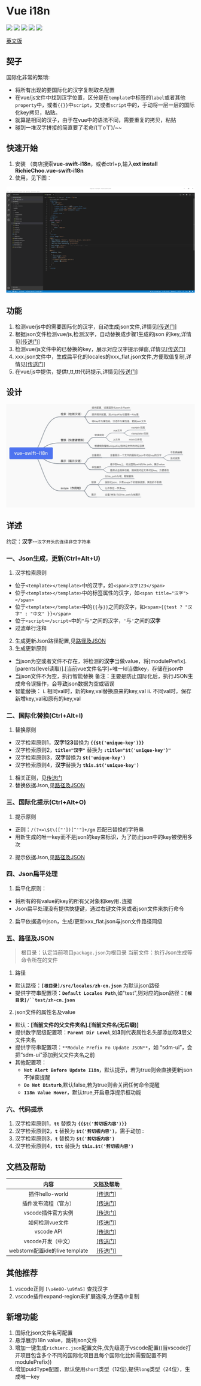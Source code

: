 # Vue i18n

[![](https://vsmarketplacebadge.apphb.com/version/RichieChoo.vue-swift-i18n.svg
)](https://marketplace.visualstudio.com/items?itemName=RichieChoo.vue-swift-i18n)
[![](https://vsmarketplacebadge.apphb.com/installs-short/RichieChoo.vue-swift-i18n.svg
)](https://marketplace.visualstudio.com/items?itemName=RichieChoo.vue-swift-i18n)
[![](https://vsmarketplacebadge.apphb.com/downloads-short/RichieChoo.vue-swift-i18n.svg
)](https://marketplace.visualstudio.com/items?itemName=RichieChoo.vue-swift-i18n)
[![](https://vsmarketplacebadge.apphb.com/rating-short/RichieChoo.vue-swift-i18n.svg
)](https://marketplace.visualstudio.com/items?itemName=RichieChoo.vue-swift-i18n)
[![](https://vsmarketplacebadge.apphb.com/trending-monthly/RichieChoo.vue-swift-i18n.svg
)](https://marketplace.visualstudio.com/items?itemName=RichieChoo.vue-swift-i18n)

[英文版](./README_EN.md)

## 契子
国际化非常的繁琐:

- 将所有出现的要国际化的汉字复制取名配置
- 在vue/js文件中找到汉字位置，区分是在`template`中标签的`label`或者其他`property`中，或者`{{}}`中`script`，又或者`script`中的，手动将一层一层的国际化key拷贝，粘贴。
- 就算是相同的汉子，由于在vue中的语法不同，需要重复的拷贝，粘贴
- 碰到一堆汉字拼接的简直要了老命/(ㄒoㄒ)/~~

## 快速开始

1. 安装
   （商店搜索**vue-swift-i18n**，或者ctrl+p,输入**ext install RichieChoo.vue-swift-i18n**
2. 使用，见下图：

![vue-swift-i18n](./images/swift.gif "vue-swift-i18n")

## 功能

1. 检测vue/js中的需要国际化的汉字，自动生成json文件,详情见[[传送门]](#Ne7u1)
1. 根据json文件检测vue/js,检测汉字，自动替换成步骤1生成的json 的key,详情见[[传送门]](#ypf2z)
1. 检测vue/js文件中的已替换的key，展示对应汉字提示弹窗,详情见[[传送门]](#qkRns)
1. xxx.json文件中，生成扁平化的locales的xxx_flat.json文件,方便取值复制,详情见[[传送门]](#AupC0)
1. 在vue/js中提供，提供t,tt,ttt代码提示,详情见[[传送门]](#8c0Fn)

## 设计
![design.png](./images/design.png "design")

## 详述
约定：**汉字**--`汉字开头的连续非空字符串`

### 一、Json生成，更新(Ctrl+Alt+U)

1. 汉字检索原则

- 位于`<template></template>`中的汉字，如`<span>汉字123</span>`
- 位于`<template></template>`中的标签属性的汉字，如`<span title="汉字"></span>`
- 位于`<template></template>`中的`{{`与`}}`之间的汉字，如`<span>{{test ? "汉字" : "中文" }}</span>`
- 位于`<script></script>`中的`"`与`"`之间的汉字，`'`与`'`之间的**汉字**
- 过滤单行注释
2. 生成更新Json路径配置,见[路径及JSON](#r4EQa)
3. 生成更新原则

- 当json为空或者文件不存在，将检测的**汉字**当做value，将[modulePrefix].[parents(level读取)].[当前vue文件名字]+唯一Id当做key，存储在json中
- 当json文件不为空，执行智能替换
备注：主要是防止国际化后，执行JSON生成命令误操作，会导致json数据为空或错误
- 智能替换：
i. 相同val时，新的key,val替换原来的key,val
ii. 不同val时，保存新增key,val和原有的key,val

### 二、国际化替换(Ctrl+Alt+I)

1. 替换原则
- 汉字检索原则1，**汉字123**替换为 **`{{$t('unique-key')}}`**
- 汉字检索原则2，**`title="汉字"`** 替换为 **`:title="$t('unique-key')"`**
- 汉字检索原则3，**汉字**替换为 **`$t('unique-key')`**
- 汉字检索原则4，**汉字**替换为 **`this.$t('unique-key')`**

1. 相关正则，见[传送门](https://github.com/RichieChoo/vue-swift-i18n/blob/master/utils/regex.js)
2. 替换依据Json,见[路径及JSON](#r4EQa)

### 三、国际化提示(Ctrl+Alt+O)

1. 提示原则
- 正则：`/(?<=\$t\(["'])[^'"]+/gm` 匹配已替换的字符串
- 用新生成的唯一key而不是json的key来标识，为了防止json中的key被使用多次

2. 提示依据Json,见[路径及JSON](#r4EQa)

### 四、Json扁平处理

1. 扁平化原则：
- 将所有的有value的key的所有父对象和key用`.`连接
- Json扁平处理没有提供快捷键，通过右键文件夹或者json文件来执行命令
2. 扁平依据选中json，生成/更新xxx_flat.json与json文件路径同级

### 五、路径及JSON
>根目录：认定当前项目`package.json`为根目录
>当前文件：执行Json生成等命令所在的文件

1. 路径
- 默认路径：**`[根目录]/src/locales/zh-cn.json`** 为默认json路径
- 提供字符串配置项：**`Default Locales Path`**,如"test",则对应的json路径：**`[根目录]/``test/zh-cn.json`**

2. json文件的属性名及value
- 默认：**[当前文件的父文件夹名].[当前文件名(无后缀)]**
- 提供数字层级配置项：**`Parent Dir Level`**,如**3**则代表属性名头部添加取**3**层父文件夹名
- 提供字符串配置项：`**Module Prefix Fo Update JSON**`，如 “sdm-ui”，会把“sdm-ui"添加到父文件夹名之前
- 其他配置项：
  - **`Not Alert Before Update I18n`**，默认提示，若为true则会直接更新json不弹窗提醒
  - **`Do Not Disturb`**,默认false,若为true则会关闭任何命令提醒
  - **`I18n Value Hover`**，默认true,开启悬浮提示框功能



### 六、代码提示
1. 汉字检索原则1，**`tt`** 替换为 **`{{$t('剪切板内容')}}`**
1. 汉字检索原则2，**`t`** 替换为 **`$t('剪切板内容')`**，需手动加`：`
1. 汉字检索原则3，**`t`** 替换为 **`$t('剪切板内容')`**
1. 汉字检索原则4，**`ttt`** 替换为 **`this.$t('剪切板内容')`**


## 文档及帮助

| 内容 | 文档及帮助 |
| :---: | :---: |
| 插件hello-world | [[传送门]](https://code.visualstudio.com/api/get-started/your-first-extension) |
| 插件发布流程（官方） | [[传送门]](https://code.visualstudio.com/api/working-with-extensions/publishing-extension) |
| vscode插件官方实例 | [[传送门]](https://github.com/microsoft/vscode-extension-samples) |
| 如何检测vue文件 | [[传送门]](https://code.visualstudio.com/api/language-extensions/language-configuration-guide) |
| vscode API | [[传送门]](https://code.visualstudio.com/api/references/vscode-api) |
| vscode开发（中文） | [[传送门]](https://www.cnblogs.com/liuxianan/p/vscode-plugin-hello-world.html) |
| webstorm配置ide的live template | [[传送门]](https://www.jianshu.com/p/02a2d2c1b556) |



## 其他推荐

1. vscode正则 `[\u4e00-\u9fa5]` 查找汉字
2. vscode插件expand-region来扩展选择,方便选中复制

## 新增功能
1. 国际化json文件名可配置
1. 悬浮展示i18n value，跳转json文件
1. 增加一键生成`richierc.json`配置文件,优先级高于vscode配置((当vscode打开项目包含多个不同的国际化项目且每个国际化比如需要配置不同modulePrefix))
1. 增加puidType配置，默认使用`short`类型（12位),提供`long`类型（24位），生成唯一key








